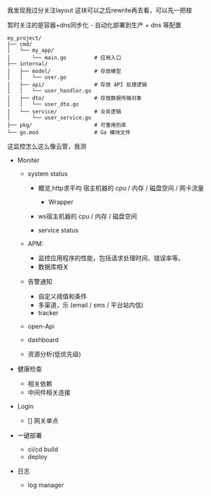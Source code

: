 我发现我过分关注layout
这块可以之后rewrite再去看，可以先一把梭

暂时关注的是容器+dns同步化
    - 自动化部署到生产 + dns 等配置
    
```
my_project/
├── cmd/
│   └── my_app/
│       └── main.go         # 应用入口
├── internal/
│   ├── model/              # 存放模型
│   │   └── user.go
│   ├── api/                # 存放 API 处理逻辑
│   │   └── user_handler.go
│   ├── dto/                # 存放数据传输对象
│   │   └── user_dto.go
│   └── service/            # 业务逻辑
│       └── user_service.go
├── pkg/                    # 可重用的库
└── go.mod                  # Go 模块文件
```




这监控怎么这么像云管，我测
- Moniter
    - system status
      - 概览,http求平均 宿主机器的 cpu / 内存 / 磁盘空间 / 网卡流量
        - Wrapper
      
      - ws宿主机器的 cpu / 内存 / 磁盘空间
      - service status
      
    - APM: 
      - 监控应用程序的性能，包括请求处理时间、错误率等。
      - 数据库相关
    - 告警通知
      - 自定义阈值和条件
      - 多渠道，乐 (email / sms / 平台站内信)
      - tracker 
    - open-Api     
    - dashboard 
    - 资源分析(低优先级)
- 健康检查
  - 相关依赖
  - 中间件相关连接

- Login 
  - [] 网关单点

- 一键部署
  -  ci/cd build
  - deploy

- 日志
  - log manager 
